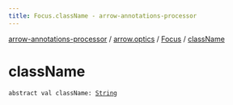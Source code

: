 ```yaml
---
title: Focus.className - arrow-annotations-processor
---
```


[arrow-annotations-processor](../../index.html) / [arrow.optics](../index.html) / [Focus](index.html) / [className](./class-name.html)

# className

`abstract val className: `[`String`](https://kotlinlang.org/api/latest/jvm/stdlib/kotlin/-string/index.html)